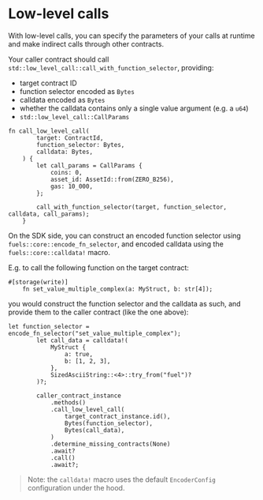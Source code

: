 # Low-level calls

<!-- This section should explain what low-level calls are and how to do them -->
With low-level calls, you can specify the parameters of your calls at runtime and make indirect calls through other contracts.

Your caller contract should call `std::low_level_call::call_with_function_selector`, providing:

- target contract ID
- function selector encoded as `Bytes`
- calldata encoded as `Bytes`
- whether the calldata contains only a single value argument (e.g. a `u64`)
- `std::low_level_call::CallParams`

```rust,ignore
fn call_low_level_call(
        target: ContractId,
        function_selector: Bytes,
        calldata: Bytes,
    ) {
        let call_params = CallParams {
            coins: 0,
            asset_id: AssetId::from(ZERO_B256),
            gas: 10_000,
        };

        call_with_function_selector(target, function_selector, calldata, call_params);
    }
```

On the SDK side, you can construct an encoded function selector using `fuels::core::encode_fn_selector`, and encoded calldata using the `fuels::core::calldata!` macro.

E.g. to call the following function on the target contract:

```rust,ignore
#[storage(write)]
    fn set_value_multiple_complex(a: MyStruct, b: str[4]);
```

you would construct the function selector and the calldata as such, and provide them to the caller contract (like the one above):

```rust,ignore
let function_selector = encode_fn_selector("set_value_multiple_complex");
        let call_data = calldata!(
            MyStruct {
                a: true,
                b: [1, 2, 3],
            },
            SizedAsciiString::<4>::try_from("fuel")?
        )?;

        caller_contract_instance
            .methods()
            .call_low_level_call(
                target_contract_instance.id(),
                Bytes(function_selector),
                Bytes(call_data),
            )
            .determine_missing_contracts(None)
            .await?
            .call()
            .await?;
```

> Note: the `calldata!` macro uses the default `EncoderConfig` configuration under the hood.
